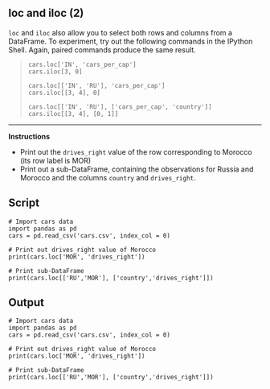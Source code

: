 ## loc and iloc (2)

`loc` and `iloc` also allow you to select both rows and columns from a DataFrame. To experiment, try out the following commands in the IPython Shell. Again, paired commands produce the same result.

> `cars.loc['IN', 'cars_per_cap']`\
> `cars.iloc[3, 0]`
>
> `cars.loc[['IN', 'RU'], 'cars_per_cap']`\
> `cars.iloc[[3, 4], 0]`
>
> `cars.loc[['IN', 'RU'], ['cars_per_cap', 'country']]`\
> `cars.iloc[[3, 4], [0, 1]]`

<hr>

**Instructions**
* Print out the `drives_right` value of the row corresponding to Morocco (its row label is MOR)
* Print out a sub-DataFrame, containing the observations for Russia and Morocco and the columns `country` and `drives_right`.

## Script
```
# Import cars data
import pandas as pd
cars = pd.read_csv('cars.csv', index_col = 0)

# Print out drives_right value of Morocco
print(cars.loc['MOR', 'drives_right'])

# Print sub-DataFrame
print(cars.loc[['RU','MOR'], ['country','drives_right']])
```

## Output
```
# Import cars data
import pandas as pd
cars = pd.read_csv('cars.csv', index_col = 0)

# Print out drives_right value of Morocco
print(cars.loc['MOR', 'drives_right'])

# Print sub-DataFrame
print(cars.loc[['RU','MOR'], ['country','drives_right']])
```